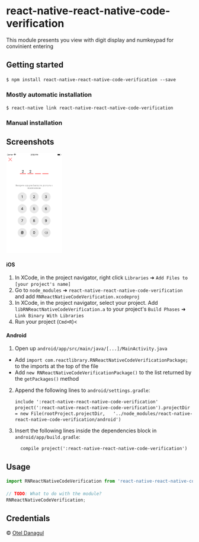 
# react-native-react-native-code-verification
This module presents you view with digit display and numkeypad for convinient entering

## Getting started

`$ npm install react-native-react-native-code-verification --save`

### Mostly automatic installation

`$ react-native link react-native-react-native-code-verification`

### Manual installation

## Screenshots
<img src="/screenshots/second.png?raw=true" width="30%"> 

#### iOS

1. In XCode, in the project navigator, right click `Libraries` ➜ `Add Files to [your project's name]`
2. Go to `node_modules` ➜ `react-native-react-native-code-verification` and add `RNReactNativeCodeVerification.xcodeproj`
3. In XCode, in the project navigator, select your project. Add `libRNReactNativeCodeVerification.a` to your project's `Build Phases` ➜ `Link Binary With Libraries`
4. Run your project (`Cmd+R`)<

#### Android

1. Open up `android/app/src/main/java/[...]/MainActivity.java`
  - Add `import com.reactlibrary.RNReactNativeCodeVerificationPackage;` to the imports at the top of the file
  - Add `new RNReactNativeCodeVerificationPackage()` to the list returned by the `getPackages()` method
2. Append the following lines to `android/settings.gradle`:
  	```
  	include ':react-native-react-native-code-verification'
  	project(':react-native-react-native-code-verification').projectDir = new File(rootProject.projectDir, 	'../node_modules/react-native-react-native-code-verification/android')
  	```
3. Insert the following lines inside the dependencies block in `android/app/build.gradle`:
  	```
      compile project(':react-native-react-native-code-verification')
  	```

## Usage
```javascript
import RNReactNativeCodeVerification from 'react-native-react-native-code-verification';

// TODO: What to do with the module?
RNReactNativeCodeVerification;
```
## Credentials
© [Otel Danagul](https://github.com/danchokobo)
